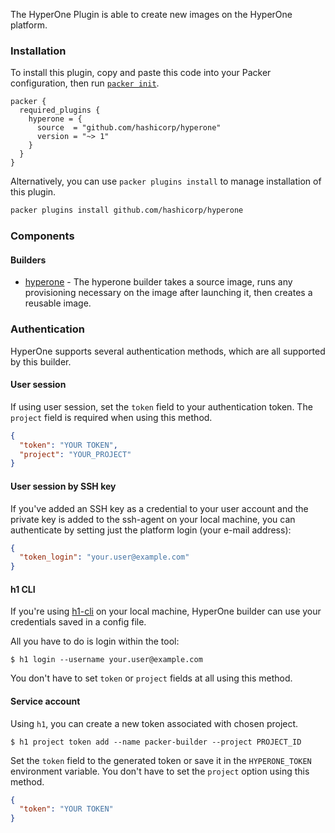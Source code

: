 The HyperOne Plugin is able to create new images on the HyperOne platform.

### Installation

To install this plugin, copy and paste this code into your Packer configuration, then run [`packer init`](https://www.packer.io/docs/commands/init).

```hcl
packer {
  required_plugins {
    hyperone = {
      source  = "github.com/hashicorp/hyperone"
      version = "~> 1"
    }
  }
}
```

Alternatively, you can use `packer plugins install` to manage installation of this plugin.

```sh
packer plugins install github.com/hashicorp/hyperone
```

### Components

#### Builders

- [hyperone](/packer/integrations/hashicorp/hyperone/latest/components/builder/hyperone) - The hyperone builder takes a source image, runs any
provisioning necessary on the image after launching it, then creates a reusable image.

### Authentication

HyperOne supports several authentication methods, which are all supported by
this builder.

#### User session

If using user session, set the `token` field to your authentication token.
The `project` field is required when using this method.

```json
{
  "token": "YOUR TOKEN",
  "project": "YOUR_PROJECT"
}
```

#### User session by SSH key

If you've added an SSH key as a credential to your user account and the
private key is added to the ssh-agent on your local machine, you can
authenticate by setting just the platform login (your e-mail address):

```json
{
  "token_login": "your.user@example.com"
}
```

#### h1 CLI

If you're using [h1-cli](https://github.com/hyperonecom/h1-cli) on your local
machine, HyperOne builder can use your credentials saved in a config file.

All you have to do is login within the tool:

```shell-session
$ h1 login --username your.user@example.com
```

You don't have to set `token` or `project` fields at all using this method.

#### Service account

Using `h1`, you can create a new token associated with chosen project.

```shell-session
$ h1 project token add --name packer-builder --project PROJECT_ID
```

Set the `token` field to the generated token or save it in the `HYPERONE_TOKEN`
environment variable. You don't have to set the `project` option using this
method.

```json
{
  "token": "YOUR TOKEN"
}
```
